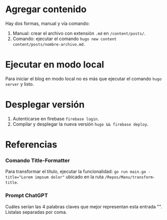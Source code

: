 # Agregar contenido
Hay dos formas, manual y vía comando:
1. Manual: crear el archivo con extensión `.md` en `/content/posts/`.
2. Comando: ejecutar el comando `hugo new content content/posts/nombre-archivo.md`.

# Ejecutar en modo local
Para iniciar el blog en modo local no es más que ejecutar el comando `hugo server` y listo.

# Desplegar versión
1. Autenticarse en firebase `firebase login`.
2. Compilar y desplegar la nueva versión `hugo && firebase deploy`.

# Referencias
### Comando Title-Formatter
Para transformar el título, ejecutar la funcionalidad: `go run main.go -title="Lorem impsum dolor"` ubicado en la ruta `/Repos/Manu/transform-title`.

### Prompt ChatGPT
Cuáles serían las 4 palabras claves que mejor representan esta entrada "". Listalas separadas por coma.